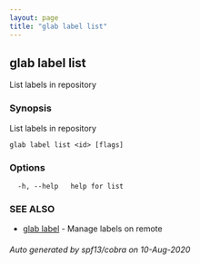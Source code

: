 ```yaml
---
layout: page
title: "glab label list"
---
```

## glab label list

List labels in repository

### Synopsis

List labels in repository

```
glab label list <id> [flags]
```

### Options

```
  -h, --help   help for list
```

### SEE ALSO

* [glab label](/commands/glab_label/)	 - Manage labels on remote

###### Auto generated by spf13/cobra on 10-Aug-2020
